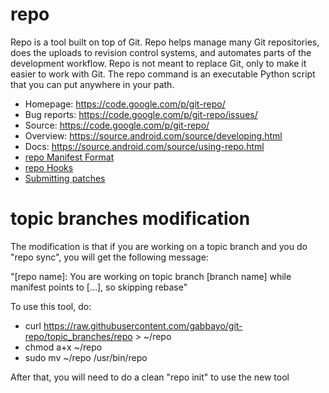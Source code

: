 # repo

Repo is a tool built on top of Git.  Repo helps manage many Git repositories,
does the uploads to revision control systems, and automates parts of the
development workflow.  Repo is not meant to replace Git, only to make it
easier to work with Git.  The repo command is an executable Python script
that you can put anywhere in your path.

* Homepage: https://code.google.com/p/git-repo/
* Bug reports: https://code.google.com/p/git-repo/issues/
* Source: https://code.google.com/p/git-repo/
* Overview: https://source.android.com/source/developing.html
* Docs: https://source.android.com/source/using-repo.html
* [repo Manifest Format](./docs/manifest-format.txt)
* [repo Hooks](./docs/repo-hooks.md)
* [Submitting patches](./SUBMITTING_PATCHES.md)

# topic branches modification

The modification is that if you are working on a topic branch and you do "repo sync", you will get the following message:

"[repo name]: You are working on topic branch [branch name] while manifest points to [...], so skipping rebase"

To use this tool, do:

* curl https://raw.githubusercontent.com/gabbayo/git-repo/topic_branches/repo > ~/repo
* chmod a+x ~/repo
* sudo mv ~/repo /usr/bin/repo

After that, you will need to do a clean "repo init" to use the new tool
